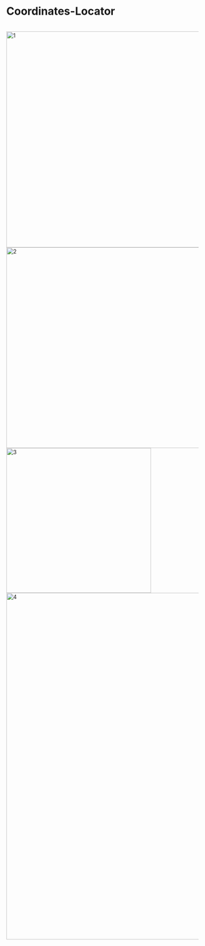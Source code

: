 # Coordinates-Locator

<br />
<img width="565" alt="1" src="https://user-images.githubusercontent.com/57047863/129791312-4f9c3005-6b6c-4f1e-a14d-b12f2090ba24.png">

<br />
<img width="525" alt="2" src="https://user-images.githubusercontent.com/57047863/129791428-e53a7fd4-53fd-404d-92ae-230ef05d1dc1.png">

<br />
<img width="379" alt="3" src="https://user-images.githubusercontent.com/57047863/129791509-a102d663-2aab-4002-b5c6-efc42f422a0d.png">

<br />
<img width="907" alt="4" src="https://user-images.githubusercontent.com/57047863/129791574-264bd494-36a3-4bf1-affd-bb5c9b39a78b.png">

<br />
